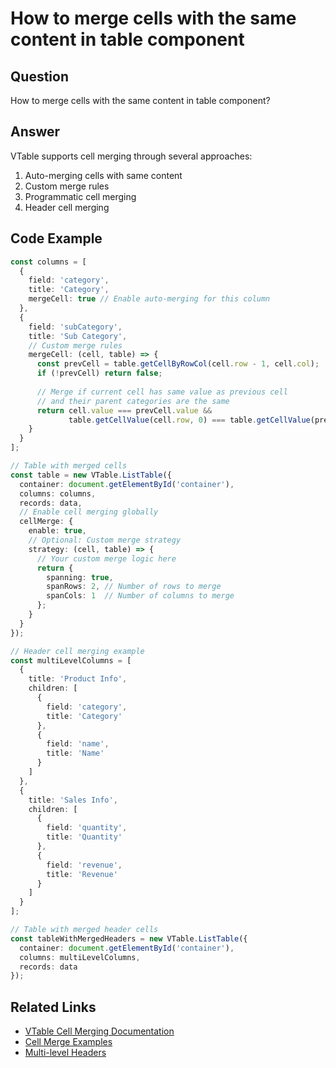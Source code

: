 # How to merge cells with the same content in table component

## Question

How to merge cells with the same content in table component?

## Answer

VTable supports cell merging through several approaches:
1. Auto-merging cells with same content
2. Custom merge rules
3. Programmatic cell merging
4. Header cell merging

## Code Example

```typescript
const columns = [
  {
    field: 'category',
    title: 'Category',
    mergeCell: true // Enable auto-merging for this column
  },
  {
    field: 'subCategory',
    title: 'Sub Category',
    // Custom merge rules
    mergeCell: (cell, table) => {
      const prevCell = table.getCellByRowCol(cell.row - 1, cell.col);
      if (!prevCell) return false;
      
      // Merge if current cell has same value as previous cell
      // and their parent categories are the same
      return cell.value === prevCell.value && 
             table.getCellValue(cell.row, 0) === table.getCellValue(prevCell.row, 0);
    }
  }
];

// Table with merged cells
const table = new VTable.ListTable({
  container: document.getElementById('container'),
  columns: columns,
  records: data,
  // Enable cell merging globally
  cellMerge: {
    enable: true,
    // Optional: Custom merge strategy
    strategy: (cell, table) => {
      // Your custom merge logic here
      return {
        spanning: true,
        spanRows: 2, // Number of rows to merge
        spanCols: 1  // Number of columns to merge
      };
    }
  }
});

// Header cell merging example
const multiLevelColumns = [
  {
    title: 'Product Info',
    children: [
      {
        field: 'category',
        title: 'Category'
      },
      {
        field: 'name',
        title: 'Name'
      }
    ]
  },
  {
    title: 'Sales Info',
    children: [
      {
        field: 'quantity',
        title: 'Quantity'
      },
      {
        field: 'revenue',
        title: 'Revenue'
      }
    ]
  }
];

// Table with merged header cells
const tableWithMergedHeaders = new VTable.ListTable({
  container: document.getElementById('container'),
  columns: multiLevelColumns,
  records: data
});
```

## Related Links

- [VTable Cell Merging Documentation](https://visactor.io/vtable/guide/basic_concept/merge_cell)
- [Cell Merge Examples](https://visactor.io/vtable/examples/cell/merge)
- [Multi-level Headers](https://visactor.io/vtable/examples/header/multi-level)